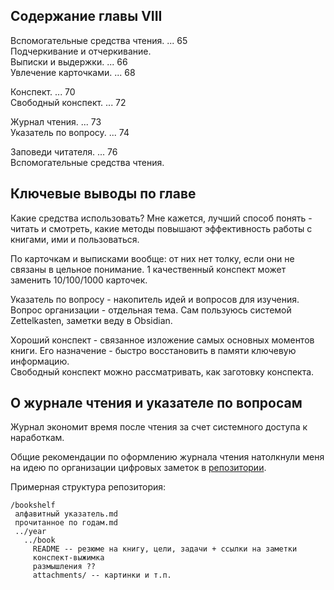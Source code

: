## Содержание главы VIII

Вспомогательные средства чтения. ... 65      
Подчеркивание и отчеркивание.      
Выписки и выдержки. ... 66      
Увлечение карточками. ... 68      

Конспект. ... 70      
Свободный конспект. ... 72      

Журнал чтения. ... 73      
Указатель по вопросу. ... 74      

Заповеди читателя. ... 76      
Вспомогательные средства чтения.

## Ключевые выводы по главе

Какие средства использовать? Мне кажется, лучший способ понять - читать и смотреть, какие методы повышают эффективность работы с книгами, ими и пользоваться.     

По карточкам и выписками вообще: от них нет толку, если они не связаны в цельное понимание. 1 качественный конспект может заменить 10/100/1000 карточек.

Указатель по вопросу - накопитель идей и вопросов для изучения. Вопрос организации - отдельная тема. Сам пользуюсь системой Zettelkasten, заметки веду в Obsidian.

Хороший конспект - связанное изложение самых основных моментов книги. Его назначение - быстро восстановить в памяти ключевую информацию.     
Свободный конспект можно рассматривать, как заготовку конспекта.

## О журнале чтения и указателе по вопросам

 Журнал экономит время после чтения за счет системного доступа к наработкам.

Общие рекомендации по оформлению журнала чтения натолкнули меня на идею по организации цифровых заметок в [репозитории]().

Примерная структура репозитория:
```
/bookshelf
 алфавитный указатель.md
 прочитанное по годам.md
 ../year
   ../book
     README -- резюме на книгу, цели, задачи + ссылки на заметки
     конспект-выжимка
     размышления ??
     attachments/ -- картинки и т.п.
```
